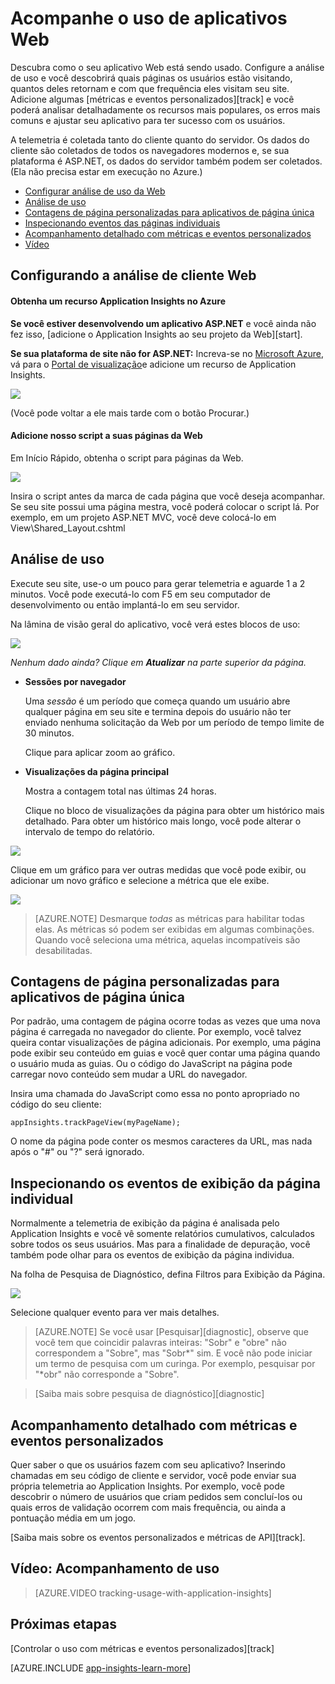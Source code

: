 <properties 
	pageTitle="Acompanhe o uso em aplicativos Web" 
	description="Log de atividades do usuário." 
	services="application-insights" 
	authors="alancameronwills" 
	manager="kamrani"/>

<tags 
	ms.service="application-insights" 
	ms.workload="tbd" 
	ms.tgt_pltfrm="ibiza" 
	ms.devlang="na" 
	ms.topic="article" 
	ms.date="01/09/2015" 
	ms.author="awills"/>
 
# Acompanhe o uso de aplicativos Web

Descubra como o seu aplicativo Web está sendo usado. Configure a análise de uso e você descobrirá quais páginas os usuários estão visitando, quantos deles retornam e com que frequência eles visitam seu site. Adicione algumas [métricas e eventos personalizados][track] e você poderá analisar detalhadamente os recursos mais populares, os erros mais comuns e ajustar seu aplicativo para ter sucesso com os usuários.

A telemetria é coletada tanto do cliente quanto do servidor. Os dados do cliente são coletados de todos os navegadores modernos e, se sua plataforma é ASP.NET, os dados do servidor também podem ser coletados. (Ela não precisa estar em execução no Azure.) 

* [Configurar análise de uso da Web](#webclient)
* [Análise de uso](#usage)
* [Contagens de página personalizadas para aplicativos de página única](#spa)
* [Inspecionando eventos das páginas individuais](#inspect)
* [Acompanhamento detalhado com métricas e eventos personalizados](#custom)
* [Vídeo](#video)

## <a name="webclient"></a> Configurando a análise de cliente Web

#### Obtenha um recurso Application Insights no Azure

**Se você estiver desenvolvendo um aplicativo ASP.NET** e você ainda não fez isso, [adicione o Application Insights ao seu projeto da Web][start].

**Se sua plataforma de site não for ASP.NET:** Increva-se no [Microsoft Azure](http://azure.com), vá para o [Portal de visualização](https://portal.azure.com)e adicione um recurso de Application Insights.

![](./media/app-insights-web-track-usage/appinsights-11newApp.png)

(Você pode voltar a ele mais tarde com o botão Procurar.)



#### Adicione nosso script a suas páginas da Web

Em Início Rápido, obtenha o script para páginas da Web.

![](./media/app-insights-web-track-usage/appinsights-06webcode.png)

Insira o script antes da marca </head> de cada página que você deseja acompanhar. Se seu site possui uma página mestra, você poderá colocar o script lá. Por exemplo, em um projeto ASP.NET MVC, você deve colocá-lo em View\Shared_Layout.cshtml

## <a name="usage"></a>Análise de uso

Execute seu site, use-o um pouco para gerar telemetria e aguarde 1 a 2 minutos. Você pode executá-lo com F5 em seu computador de desenvolvimento ou então implantá-lo em seu servidor.

Na lâmina de visão geral do aplicativo, você verá estes blocos de uso:

![](./media/app-insights-web-track-usage/appinsights-47usage.png)

*Nenhum dado ainda? Clique em **Atualizar** na parte superior da página.*

* **Sessões por navegador**

    Uma *sessão* é um período que começa quando um usuário abre qualquer página em seu site e termina depois do usuário não ter enviado nenhuma solicitação da Web por um período de tempo limite de 30 minutos. 

    Clique para aplicar zoom ao gráfico.

* **Visualizações da página principal**

    Mostra a contagem total nas últimas 24 horas.

    Clique no bloco de visualizações da página para obter um histórico mais detalhado. Para obter um histórico mais longo, você pode alterar o intervalo de tempo do relatório.

![](./media/app-insights-web-track-usage/appinsights-49usage.png)


Clique em um gráfico para ver outras medidas que você pode exibir, ou adicionar um novo gráfico e selecione a métrica que ele exibe.

![](./media/app-insights-web-track-usage/appinsights-63usermetrics.png)

> [AZURE.NOTE] Desmarque *todas* as métricas para habilitar todas elas. As métricas só podem ser exibidas em algumas combinações. Quando você seleciona uma métrica, aquelas incompatíveis são desabilitadas.



## <a name="spa"></a> Contagens de página personalizadas para aplicativos de página única

Por padrão, uma contagem de página ocorre todas as vezes que uma nova página é carregada no navegador do cliente.  Por exemplo, você talvez queira contar visualizações de página adicionais. Por exemplo, uma página pode exibir seu conteúdo em guias e você quer contar uma página quando o usuário muda as guias. Ou o código do JavaScript na página pode carregar novo conteúdo sem mudar a URL do navegador. 

Insira uma chamada do JavaScript como essa no ponto apropriado no código do seu cliente:

    appInsights.trackPageView(myPageName);

O nome da página pode conter os mesmos caracteres da URL, mas nada após o "#" ou "?" será ignorado.


## <a name="inspect"></a> Inspecionando os eventos de exibição da página individual

Normalmente a telemetria de exibição da página é analisada pelo Application Insights e você vê somente relatórios cumulativos, calculados sobre todos os seus usuários. Mas para a finalidade de depuração, você também pode olhar para os eventos de exibição da página individua.

Na folha de Pesquisa de Diagnóstico, defina Filtros para Exibição da Página.

![](./media/app-insights-web-track-usage/appinsights-51searchpageviews.png)

Selecione qualquer evento para ver mais detalhes.

> [AZURE.NOTE] Se você usar [Pesquisar][diagnostic], observe que você tem que coincidir palavras inteiras: "Sobr" e "obre" não correspondem a "Sobre", mas "Sobr*" sim. E você não pode iniciar um termo de pesquisa com um curinga. Por exemplo, pesquisar por "*obr" não corresponde a "Sobre". 

> [Saiba mais sobre pesquisa de diagnóstico][diagnostic]

## <a name="custom"></a> Acompanhamento detalhado com métricas e eventos personalizados

Quer saber o que os usuários fazem com seu aplicativo? Inserindo chamadas em seu código de cliente e servidor, você pode enviar sua própria telemetria ao Application Insights. Por exemplo, você pode descobrir o número de usuários que criam pedidos sem concluí-los ou quais erros de validação ocorrem com mais frequência, ou ainda a pontuação média em um jogo.

[Saiba mais sobre os eventos personalizados e métricas de API][track].

## <a name="video"></a> Vídeo: Acompanhamento de uso

> [AZURE.VIDEO tracking-usage-with-application-insights]

## <a name="next"></a> Próximas etapas

[Controlar o uso com métricas e eventos personalizados][track]




[AZURE.INCLUDE [app-insights-learn-more](../../includes/app-insights-learn-more.md)]





<!--HONumber=35.2-->

<!--HONumber=46--> 
 